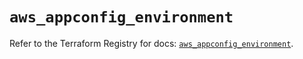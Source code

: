 # `aws_appconfig_environment`

Refer to the Terraform Registry for docs: [`aws_appconfig_environment`](https://registry.terraform.io/providers/hashicorp/aws/5.35.0/docs/resources/appconfig_environment).

